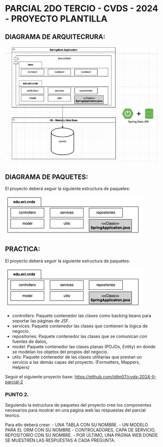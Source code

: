 # PARCIAL 2DO TERCIO - CVDS - 2024 - PROYECTO PLANTILLA

## DIAGRAMA DE ARQUITECRURA:

![Diagrama Arquitectura](docs/diagrama_arqc.png)

## DIAGRAMA DE PAQUETES:

El proyecto deberá seguir la siguiente estructura de paquetes:

![Diagrama Paquetes](docs/diagrama_paquetes.png)

## PRACTICA:

El proyecto deberá seguir la siguiente estructura de paquetes:

![Diagrama Paquetes](docs/diagrama_paquetes.png)

- controllers: Paquete contenedor las clases como backing beans para soportar las páginas de JSF.
- services: Paquete contenedor las clases que contienen la lógica de negocio.
- repositories: Paquete contenedor las clases que se comunican con fuentes de datos, 
- model: Paquete contenedor las clases planas (POJOs, Entity) en donde se modelan los objetos del propios del negocio.
- utils: Paquete contenedor de las clases utilitarias que prestan un servicio a las demás capas del proyecto. (Formatters, Mappers, Helpers)

Seguir el siguiente proyecto base: https://github.com/idlm07/cvds-2024-II-parcial-2

### PUNTO 2. 
Seguiendo la estructura de paquetes del proyecto cree los componentes necesarios para mostrar en una página web las respuestas del parcial teorico.

Para ello deberá crear:
    - UNA TABLA CON SU NOMBRE.
    - UN MODELO PARA EL ORM CON SU NOMBRE
    - CONTROLADORES, CAPA DE SERVICIO, REPOSITORIO CON SU NOMBRE.
    - POR ÚLTIMO, UNA PÁGINA WEB DONDE SE MUESTREN LAS RESPUESTAS A CADA PREGUNTA.